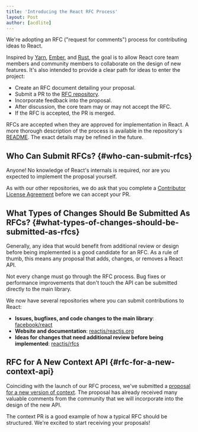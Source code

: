 ```yaml
---
title: 'Introducing the React RFC Process'
layout: Post
author: [acdlite]
---
```


We're adopting an RFC ("request for comments") process for contributing ideas to React.

Inspired by [Yarn](https://github.com/yarnpkg/rfcs), [Ember](https://github.com/emberjs/rfcs), and [Rust](https://github.com/rust-lang/rfcs), the goal is to allow React core team members and community members to collaborate on the design of new features. It's also intended to provide a clear path for ideas to enter the project:

- Create an RFC document detailing your proposal.
- Submit a PR to the [RFC repository](https://github.com/reactjs/rfcs).
- Incorporate feedback into the proposal.
- After discussion, the core team may or may not accept the RFC.
- If the RFC is accepted, the PR is merged.

RFCs are accepted when they are approved for implementation in React. A more thorough description of the process is available in the repository's [README](https://github.com/reactjs/rfcs/blob/master/README.md). The exact details may be refined in the future.

## Who Can Submit RFCs? {#who-can-submit-rfcs}

Anyone! No knowledge of React's internals is required, nor are you expected to implement the proposal yourself.

As with our other repositories, we do ask that you complete a [Contributor License Agreement](https://github.com/reactjs/rfcs#contributor-license-agreement-cla) before we can accept your PR.

## What Types of Changes Should Be Submitted As RFCs? {#what-types-of-changes-should-be-submitted-as-rfcs}

Generally, any idea that would benefit from additional review or design before being implemented is a good candidate for an RFC. As a rule of thumb, this means any proposal that adds, changes, or removes a React API.

Not every change must go through the RFC process. Bug fixes or performance improvements that don't touch the API can be submitted directly to the main library.

We now have several repositories where you can submit contributions to React:

- **Issues, bugfixes, and code changes to the main library**: [facebook/react](https://github.com/facebook/react)
- **Website and documentation**: [reactjs/reactjs.org](https://github.com/reactjs/reactjs.org)
- **Ideas for changes that need additional review before being implemented**: [reactjs/rfcs](https://github.com/reactjs/rfcs)

## RFC for A New Context API {#rfc-for-a-new-context-api}

Coinciding with the launch of our RFC process, we've submitted a [proposal for a new version of context](https://github.com/reactjs/rfcs/pull/2). The proposal has already received many valuable comments from the community that we will incorporate into the design of the new API.

The context PR is a good example of how a typical RFC should be structured. We're excited to start receiving your proposals!
